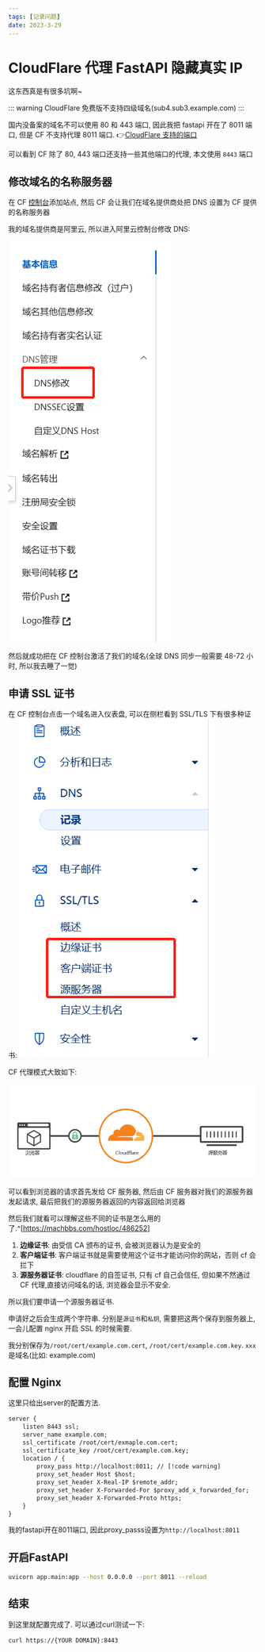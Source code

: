 ```yaml
---
tags: [记录问题]
date: 2023-3-29
---
```


# CloudFlare 代理 FastAPI 隐藏真实 IP

这东西真是有很多坑啊~

::: warning
CloudFlare 免费版不支持四级域名(sub4.sub3.example.com)
:::

国内没备案的域名不可以使用 80 和 443 端口, 因此我把 fastapi 开在了 8011 端口, 但是 CF 不支持代理 8011 端口. 👉[CloudFlare 支持的端口](https://developers.cloudflare.com/fundamentals/get-started/reference/network-ports/)

可以看到 CF 除了 80, 443 端口还支持一些其他端口的代理, 本文使用 `8443` 端口

## 修改域名的名称服务器

在 CF [控制台](https://dash.cloudflare.com/)添加站点, 然后 CF 会让我们在域名提供商处把 DNS 设置为 CF 提供的名称服务器

我的域名提供商是阿里云, 所以进入阿里云控制台修改 DNS:

![图 1](../images/2023-03-29_09_01_55_990.png)

然后就成功把在 CF 控制台激活了我们的域名(全球 DNS 同步一般需要 48-72 小时, 所以我去睡了一觉)

## 申请 SSL 证书

在 CF 控制台点击一个域名进入仪表盘, 可以在侧栏看到 SSL/TLS 下有很多种证书:
![图 2](../images/2023-03-29_09_06_03_264.png)

CF 代理模式大致如下:

![图 3](../images/2023-03-29_09_07_46_859.png)

可以看到浏览器的请求首先发给 CF 服务器, 然后由 CF 服务器对我们的源服务器发起请求, 最后把我们的源服务器返回的内容返回给浏览器

然后我们就看可以理解这些不同的证书是怎么用的了.^[https://machbbs.com/hostloc/486252]

1. **边缘证书**: 由受信 CA 颁布的证书, 会被浏览器认为是安全的
2. **客户端证书**: 客户端证书就是需要使用这个证书才能访问你的网站，否则 cf 会拦下
3. **源服务器证书**: cloudflare 的自签证书, 只有 cf 自己会信任, 但如果不然通过 CF 代理,直接访问域名的话, 浏览器会显示不安全.

所以我们要申请一个源服务器证书.

申请好之后会生成两个字符串. 分别是`源证书`和`私钥`, 需要把这两个保存到服务器上, 一会儿配置 nginx 开启 SSL 的时候需要.

我分别保存为`/root/cert/example.com.cert`, `/root/cert/example.com.key`. `xxx`是域名(比如: example.com)

## 配置 Nginx

这里只给出server的配置方法.

```nginx
server {
    listen 8443 ssl;
    server_name example.com;
    ssl_certificate /root/cert/exmaple.com.cert;
    ssl_certificate_key /root/cert/example.com.key;
    location / {
        proxy_pass http://localhost:8011; // [!code warning]
        proxy_set_header Host $host;
        proxy_set_header X-Real-IP $remote_addr;
        proxy_set_header X-Forwarded-For $proxy_add_x_forwarded_for;
        proxy_set_header X-Forwarded-Proto https;
    }
}
```


我的fastapi开在8011端口, 因此proxy_passs设置为`http://localhost:8011`

## 开启FastAPI

```sh
uvicorn app.main:app --host 0.0.0.0 --port 8011 --reload
```

## 结束

到这里就配置完成了. 可以通过curl测试一下:

```sh
curl https://{YOUR DOMAIN}:8443
```
